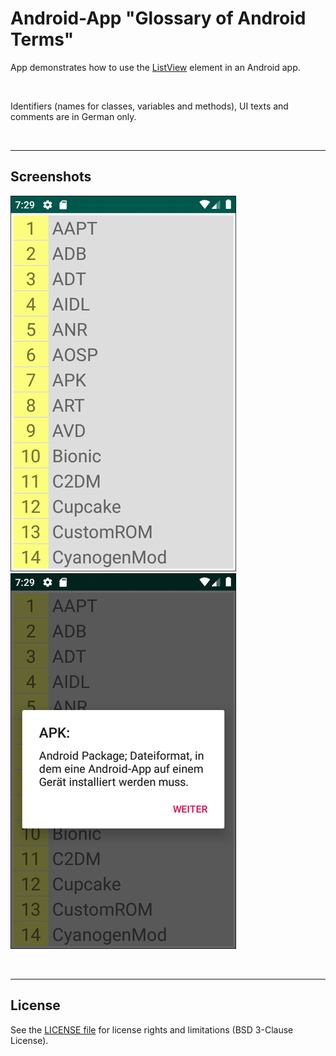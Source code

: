 # Android-App "Glossary of Android Terms" #

App demonstrates how to use the [ListView]() element in an Android app.

<br>

Identifiers (names for classes, variables and methods), UI texts and comments are in German only.

<br>

----
## Screenshots ##

![Screenshot 1](screenshot_1.png)  ![Screenshot 2](screenshot_2.png)

<br>

----
## License ##

See the [LICENSE file](LICENSE.md) for license rights and limitations (BSD 3-Clause License).
